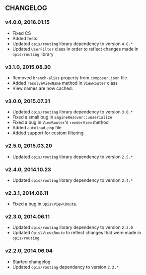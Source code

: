 CHANGELOG
-----------
### v4.0.0, 2016.01.15

* Fixed CS
* Added tests
* Updated `opis/routing` library dependency to version `4.0.*`
* Updated `UserFilter` class in order to reflect changes made in `opis/routing` library

### v3.1.0, 2015.08.30

* Removed `branch-alias` property from `composer.json` file
* Added `resolveViewName` method in `ViewRouter` class
* View names are now cached.

### v3.0.0, 2015.07.31

* Updated `opis/routing` library dependency to version `3.0.*`
* Fixed a small bug in `EngineResover::unserialize`
* Fixed a bug in `ViewRouter`'s `renderView` method
* Added `autoload.php` file
* Added support for custom filtering

### v2.5.0, 2015.03.20

* Updated `opis/routing` library dependency to version `2.5.*`

### v2.4.0, 2014.10.23

* Updated `opis/routing` library dependency to version `2.4.*`

### v2.3.1, 2014.06.11

*  Fixed a bug in `Opis\View\Route`.

### v2.3.0, 2014.06.11

* Updated `opis/routing` library dependency to version `2.3.0`
* Updated `Opis\View\Route` to reflect changes that were made in `opis/routing`

### v2.2.0, 2014.06.04

* Started changelog
* Updated `opis/routing` dependency to version `2.2.*`

